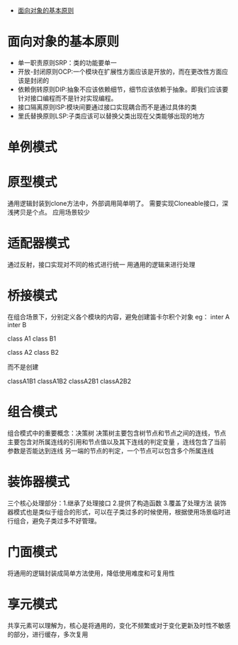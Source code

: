 * [面向对象的基本原则](#面向对象的基本原则)


# 面向对象的基本原则
* 单一职责原则SRP：类的功能要单一
* 开放-封闭原则OCP:一个模块在扩展性方面应该是开放的，而在更改性方面应该是封闭的
* 依赖倒转原则DIP:抽象不应该依赖细节，细节应该依赖于抽象。即我们应该要针对接口编程而不是针对实现编程。
* 接口隔离原则ISP:模块间要通过接口实现耦合而不是通过具体的类
* 里氏替换原则LSP:子类应该可以替换父类出现在父类能够出现的地方

# 单例模式

# 原型模式
通用逻辑封装到clone方法中，外部调用简单明了。
需要实现Cloneable接口，深浅拷贝是个点。
应用场景较少

# 适配器模式
通过反射，接口实现对不同的格式进行统一 用通用的逻辑来进行处理

# 桥接模式
在组合场景下，分别定义各个模块的内容，避免创建笛卡尔积个对象
eg： 
inter A        inter B

class A1       class B1

class A2       class B2

而不是创建

classA1B1   classA1B2  classA2B1   classA2B2

# 组合模式
组合模式中的重要概念：决策树
决策树主要包含树节点和节点之间的连线，节点主要包含对所属连线的引用和节点值以及其下连线的判定变量 ，连线包含了当前参数是否能达到连线
另一端的节点的判定，一个节点可以包含多个所属连线

# 装饰器模式
三个核心处理部分：1.继承了处理接口  2.提供了构造函数   3.覆盖了处理方法
装饰器模式也是类似于组合的形式，可以在子类过多的时候使用，根据使用场景临时进行组合，避免子类过多不好管理。

# 门面模式
将通用的逻辑封装成简单方法使用，降低使用难度和可复用性

# 享元模式
共享元素可以理解为，核心是将通用的，变化不频繁或对于变化更新及时性不敏感的部分，进行缓存，多次复用